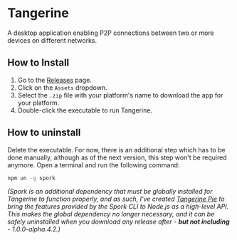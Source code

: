 # Tangerine

A desktop application enabling P2P connections between two or more devices on different networks.

## How to Install

1. Go to the [Releases](https://github.com/Purple-Gem-Studio/tangerine/releases) page.
2. Click on the `Assets` dropdown.
3. Select the `.zip` file with your platform's name to download the app for your platform.
4. Double-click the executable to run Tangerine.

## How to uninstall

Delete the executable.
For now, there is an additional step which has to be done manually, although as of the next version, this step won't be required anymore.
Open a terminal and run the following command:

```sh
npm un -g spork
```

*(Spork is an additional dependency that must be globally installed for Tangerine to function properly, and as such, I've created [Tangerine Pie](https://github.com/spicy-ashes/tangerine-pie) to bring the features provided by the Spork CLI to Node.js as a high-level API. This makes the global dependency no longer necessary, and it can be safely uninstalled when you download any release after - **but not including** - 1.0.0-alpha.4.2.)*
